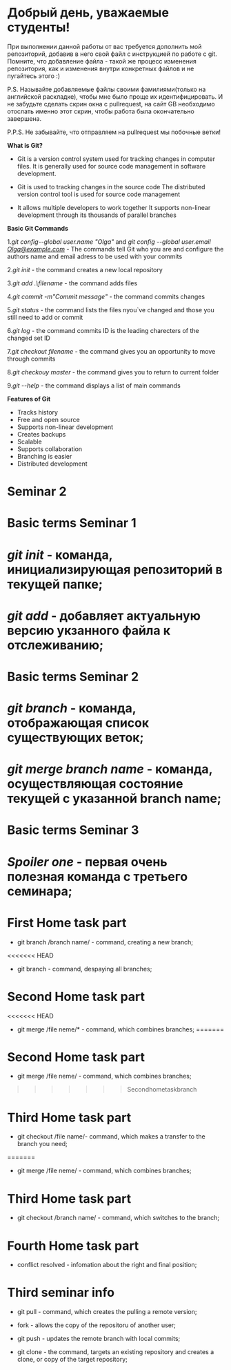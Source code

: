 # Добрый день, уважаемые студенты! 
  При выполнении данной работы от вас требуется дополнить мой репозиторий, добавив в него свой файл с инструкцией по работе с git. Помните, что добавление файла - такой же процесс изменения репозитория, как и изменения внутри конкретных файлов и не пугайтесь этого :)

  P.S. Называйте добавляемые файлы своими фамилиями(только на английской раскладке), чтобы мне было проще их идентифицировать. И не забудьте сделать скрин окна с pullrequest, на сайт GB необходимо отослать именно этот скрин, чтобы работа была окончательно завершена.

  P.P.S. Не забывайте, что отправляем на pullrequest мы побочные ветки!

  **What is Git?**

* Git is a version control system used for tracking changes in computer files. It is generally used for source code management in software development.

* Git is used to tracking changes in the source code
The distributed version control tool is used for source code management

* It allows multiple developers to work together
It supports non-linear development through its thousands of parallel branches

**Basic Git Commands**

1.*git config--global user.name "Olga"* and *git config --global user.email Olga@example.com* - The commands tell Git who you are and  configure the authors name and email adress to be used with your commits

2.*git init* - the command creates a new local repository

3.*git add .\filename* - the command adds  files

4.*git commit -m"Commit message"* - the command commits changes

5.*git status* - the command lists the files nyou`ve changed and those you still need to add or commit

6.*git log* - the command commits ID is the leading charecters of the changed set ID

7.*git checkout filename* - the command gives you an opportunity to move through commits

8.*git checkouy master* - the command gives you to return to current folder

9.*git --help* - the command displays a list of main commands

**Features of Git**

* Tracks history
* Free and open source
* Supports non-linear development
* Creates backups
* Scalable
* Supports collaboration
* Branching is easier
* Distributed development


# Seminar 2

# Basic terms Seminar 1

# *git init* - команда, инициализирующая репозиторий в текущей папке;

# *git add* - добавляет актуальную версию укзанного файла к отслеживанию;


# Basic terms Seminar 2

# *git branch* - команда, отображающая список существующих веток;

# *git merge branch name* - команда, осуществляющая состояние текущей с указанной branch name;




# Basic terms Seminar 3

# *Spoiler one* - первая очень полезная команда с третьего семинара;


# First Home task part

* git branch /branch name/ - command, creating a new branch;

<<<<<<< HEAD
* git branch - command, despaying all branches;

# Second Home task part

<<<<<<< HEAD
* git merge /file neme/* - command, which combines branches;
=======
# Second Home task part

* git merge /file neme/ - command, which combines branches;
>>>>>>> Secondhometaskbranch

# Third Home task part

* git checkout /file name/- command, which makes a transfer to the branch you need;

=======
* git merge /file neme/ - command, which combines branches;

# Third Home task part

* git checkout /branch name/ - command, which switches to the branch;

# Fourth Home task part

* conflict resolved - infomation about the right and final position;

# Third seminar info

* git pull - command, which creates the pulling a remote version;

* fork - allows the copy of the repositoru of another user;

* git push - updates the remote branch with local commits;

* git clone - the command, targets an existing repository and creates a clone, or copy of the target repository;